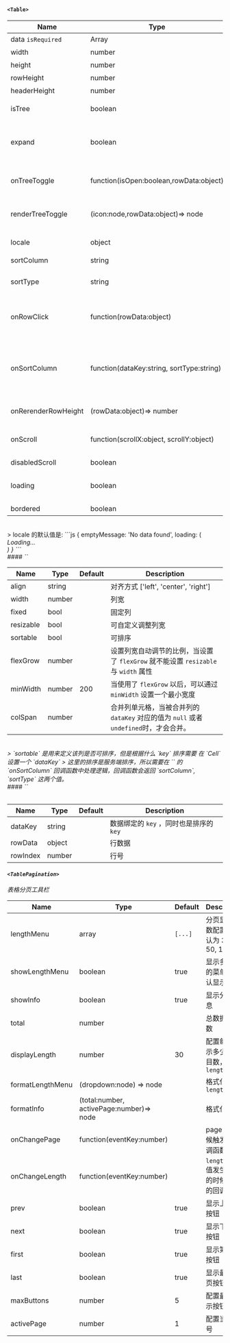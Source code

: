 

#### `<Table>`

| Name                | Type                                      | Default | Description                                 |
|---------------------|-------------------------------------------|---------|---------------------------------------------|
| data `isRequired`   | Array                                     |         | 表格数据                                        |
| width               | number                                    |         | 宽度                                          |
| height              | number                                    | 200     | 高度                                          |
| rowHeight           | number                                    | 36      | 行高                                          |
| headerHeight        | number                                    | 36      | 表头高度                                        |
| isTree              | boolean                                   |         | 是否展示为树表格                                    |
| expand              | boolean                                   |         | 展开所有节点，`isTree`为 `tree` 时，该属性有效             |
| onTreeToggle        | function(isOpen:boolean,rowData:object)   |         | 树形表格，在展开节点的回调函数                             |
| renderTreeToggle    | (icon:node,rowData:object)=> node         |         | 树形表格，在展开节点的回调函数                             |
| locale              | object                                    |         | 本地化语言配置                                     |
| sortColumn          | string                                    |         | 排序列名称                                       |
| sortType            | string                                    |         | 排序类型  ['desc', 'asc']                       |
| onRowClick          | function(rowData:object)                  |         | 行点击后的回调函数， 返回 `rowDate`                     |
| onSortColumn        | function(dataKey:string, sortType:string) |         | 点击排序列的回调函数，返回 `sortColumn`, `sortType` 这两个值 |
| onRerenderRowHeight | (rowData:object)=> number                 |         | 重新渲染行高                                      |
| onScroll            | function(scrollX:object, scrollY:object)  |         | 滚动条滚动时候的回调函数                                |
| disabledScroll      | boolean                                   |         | 禁用滚动                                        |
| loading             | boolean                                   |         | 显示 loading 状态                               |
| bordered            | boolean                                   |         | 显示边框线                                     |
<br>
> locale 的默认值是:
```js
{
  emptyMessage: 'No data found',
  loading: (
    <div>
      <i className="icon icon-cog icon-lg icon-spin" />
      <span>Loading...</span>
    </div>
  )
}
```

<br>
####  `<Column>`

| Name      | Type   | Default | Description                                                |
|-----------|--------|---------|------------------------------------------------------------|
| align     | string |         | 对齐方式 ['left', 'center', 'right']                           |
| width     | number |         | 列宽                                                         |
| fixed     | bool   |         | 固定列                                                        |
| resizable | bool   |         | 可自定义调整列宽                                                   |
| sortable  | bool   |         | 可排序                                                        |
| flexGrow  | number |         | 设置列宽自动调节的比例，当设置了 `flexGrow` 就不能设置 `resizable` 与 `width` 属性 |
| minWidth  | number | 200     | 当使用了 `flexGrow` 以后，可以通过 `minWidth` 设置一个最小宽度                |
| colSpan   | number |         | 合并列单元格，当被合并列的 `dataKey` 对应的值为 `null` 或者 `undefined`时，才会合并。
<br>
> `sortable` 是用来定义该列是否可排序，但是根据什么 `key` 排序需要 在 `Cell` 设置一个 `dataKey`
> 这里的排序是服务端排序，所以需要在 `<Table>` 的 `onSortColumn` 回调函数中处理逻辑，回调函数会返回 `sortColumn`, `sortType` 这两个值。

<br>
####  `<Cell>`

| Name     | Type   | Default | Description                |
|----------|--------|---------|----------------------------|
| dataKey  | string |         | 数据绑定的 `key` ，同时也是排序的 `key` |
| rowData  | object |         | 行数据                        |
| rowIndex | number |         | 行号                         |

#### `<TablePagination>`

表格分页工具栏

| Name             | Type                                     | Default | Description                  |
|------------------|------------------------------------------|---------|------------------------------|
| lengthMenu       | array                                    | `[...]` | 分页显示行数配置，默认为 30, 50, 100     |
| showLengthMenu   | boolean                                  | true    | 显示多少行的菜单，默认显示                |
| showInfo         | boolean                                  | true    | 显示分页信息                       |
| total            | number                                   |         | 总数据条目数                       |
| displayLength    | number                                   | 30      | 配置每页显示多少行条目数，对应 `lengthMenu` |
| formatLengthMenu | (dropdown:node) => node                  |         | 格式化 `lengthMenu`             |
| formatInfo       | (total:number, activePage:number)=> node |         | 格式化 `info`                   |
| onChangePage     | function(eventKey:number)                |         | page 改变时候触发的回调函数             |
| onChangeLength   | function(eventKey:number)                |         | `lengthMenu` 值发生改变的时候触发的回调函数 |
| prev             | boolean                                  | true    | 显示上一页按钮                      |
| next             | boolean                                  | true    | 显示下一页按钮                      |
| first            | boolean                                  | true    | 显示第一页按钮                      |
| last             | boolean                                  | true    | 显示最后一页按钮                     |
| maxButtons       | number                                   | 5       | 配置最多显示按钮数量                   |
| activePage       | number                                   | 1       | 配置当前页号                       |
